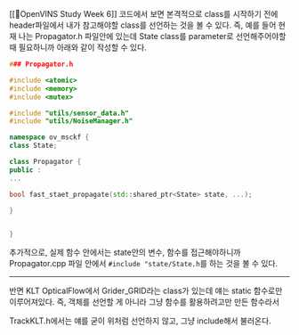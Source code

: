 [[📖OpenVINS Study Week 6]] 코드에서 보면
본격적으로 class를 시작하기 전에 header파일에서 내가 참고해야할 class를 선언하는 것을 볼 수 있다.
즉, 예를 들어 현재 나는 Propagator.h 파일안에 있는데 State class를 parameter로 선언해주어야할 때 필요하니까 아래와 같이 작성할 수 있다.
```C++
### Propagator.h

#include <atomic>
#include <memory>
#include <mutex>

#include "utils/sensor_data.h"
#include "utils/NoiseManager.h"

namespace ov_msckf {
class State;

class Propagator {
public : 
...

bool fast_staet_propagate(std::shared_ptr<State> state, ...);

}


}
```

추가적으로, 실제 함수 안에서는 state안의 변수, 함수를 접근해야하니까 Propagator.cpp 파일 안에서  `#include "state/State.h`를 하는 것을 볼 수 있다.


---
반면 KLT OpticalFlow에서 Grider_GRID라는 class가 있는데 얘는 static 함수로만 이루어져있다. 즉, 객체를 선언할 게 아니라 그냥 함수를 활용하려고만 만든 함수라서 

TrackKLT.h에서는 얘를 굳이 위처럼 선언하지 않고, 그냥 include해서 불러온다.